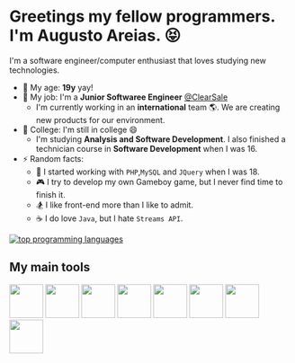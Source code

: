 # Greetings my fellow programmers. I'm Augusto Areias. 😝
I'm a software engineer/computer enthusiast that loves studying new technologies.

- 👴 My age: **19y** yay!
- 💼 My job: I'm a **Junior Softwaree Engineer** [@ClearSale](https://www.clear.sale/?lang=en)
  - I'm currently working in an **international** team 🌎. We are creating new products for our environment.
- 🏫 College: I'm still in college 😄
  - I'm studying **Analysis and Software Development**. I also finished a technician course in **Software Development** when I was 16.
- ⚡ Random facts: 
  - 🥖 I started working with `PHP`,`MySQL` and `JQuery` when I was 18.   
  - 🎮 I try to develop my own Gameboy game, but I never find time to finish it.
  - 🏂 I like front-end more than I like to admit.
  - ☕ I do love `Java`, but I hate `Streams API`.

[![top programming languages](https://github-readme-stats.vercel.app/api/top-langs/?username=barretoareias&theme=dark&custom_title=Top%20%languages&layout=compact)](https://github.com/barretoareias)

## My main tools
<div style="diplay: flex">
  <img src="https://dotnet.microsoft.com/static/images/redesign/social/square.png" width="60" height="60" />
  <img src="https://codeopinion.com/wp-content/uploads/2017/10/Bitmap-MEDIUM_Entity-Framework-Core-Logo_2colors_Square_Boxed_RGB.png" width="60" height="60" />
  <img src="https://pbs.twimg.com/profile_images/1390448160934305793/ohii8Hxq_400x400.png" width="60" height="60" />
  <img src="http://www.2fconsultoria.com.br/wp-content/uploads/2017/02/Microsoft-SQL-Server.png" width="60" height="60" />
  <img src="https://upload.wikimedia.org/wikipedia/commons/thumb/9/99/Unofficial_JavaScript_logo_2.svg/480px-Unofficial_JavaScript_logo_2.svg.png" width="60" height="60" />
  <img src="https://miro.medium.com/max/816/1*mn6bOs7s6Qbao15PMNRyOA.png" width="60" height="60" />
  <img src="https://designlogovector.com/wp-content/uploads/2022/02/node-js-logo-svg.jpg" width="60" height="60" />
  <img src="https://encrypted-tbn0.gstatic.com/images?q=tbn:ANd9GcQMqzMqxo3FdmgI207Z1QuXm6ndnJxp7QGm_g&usqp=CAU" width="60" height="60" />
</div>
